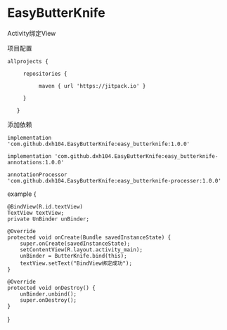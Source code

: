 # EasyButterKnife

Activity绑定View

项目配置
```
allprojects {

     repositories {
    
          maven { url 'https://jitpack.io' }
      
     }
   
   }
```
 
添加依赖

```
implementation 'com.github.dxh104.EasyButterKnife:easy_butterknife:1.0.0'

implementation 'com.github.dxh104.EasyButterKnife:easy_butterknife-annotations:1.0.0'

annotationProcessor 'com.github.dxh104.EasyButterKnife:easy_butterknife-processer:1.0.0'
```

example {

    @BindView(R.id.textView)
    TextView textView;
    private UnBinder unBinder;

    @Override
    protected void onCreate(Bundle savedInstanceState) {
        super.onCreate(savedInstanceState);
        setContentView(R.layout.activity_main);
        unBinder = ButterKnife.bind(this);
        textView.setText("BindView绑定成功");
    }

    @Override
    protected void onDestroy() {
        unBinder.unbind();
        super.onDestroy();
    }
    
}

